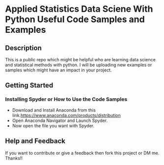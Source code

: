 # Applied Statistics Data Sciene With Python Useful Code Samples and Examples

## Description

This is a public repo which might be helpful who are learning data science and statistical methods with python. I will be uploading new examples or samples which might have an impact in your project.

## Getting Started

### Installing Spyder or How to Use the Code Samples

* Download and Install Anaconda from this link.https://www.anaconda.com/products/distribution
* Open Anaconda Navigator and Launch Spyder.
* Now open the file you want with Spyder.

## Help and Feedback
If you want to contribute or give a feedback then fork this project or DM me. Thanks!!
